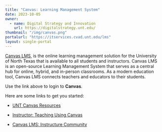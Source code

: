 ```yaml
---
title: "Canvas: Learning Management System"
date: 2023-10-05
owner:
  - name: Digital Strategy and Innovation
    url: https://digitalstrategy.unt.edu/
thumbnail: "/img/canvas.png"
portalurl: "https://itservices.cvad.unt.edu/lms"
layout: single-portal
---
```

[Canvas LMS](https://itservices.cvad.unt.edu/lms/ 'Canvas LMS'), is the online learning management solution for the University of North Texas that is available to all students and instructors. Canvas LMS is an open-source Learning Management System that serves as a central hub for online, hybrid, and in-person classrooms. As a modern education tool, Canvas LMS connects teachers and educators to their students.

Use the link above to login to **Canvas**.

Here are some links to get you started:  

- [UNT Canvas Resources](https://clear.unt.edu/approved-and-supported-technologies/canvas, 'DSI Canvas Page')
  
- [Instructor: Teaching Using Canvas](https://teachingcommons.unt.edu/teaching-handbook/teaching-online/using-canvas, 'Canvas for Instructors')
  
- [Canvas LMS: Instructure Community](https://community.canvaslms.com/t5/Canvas-LMS/ct-p/canvaslms, 'Canvas Community Forums')